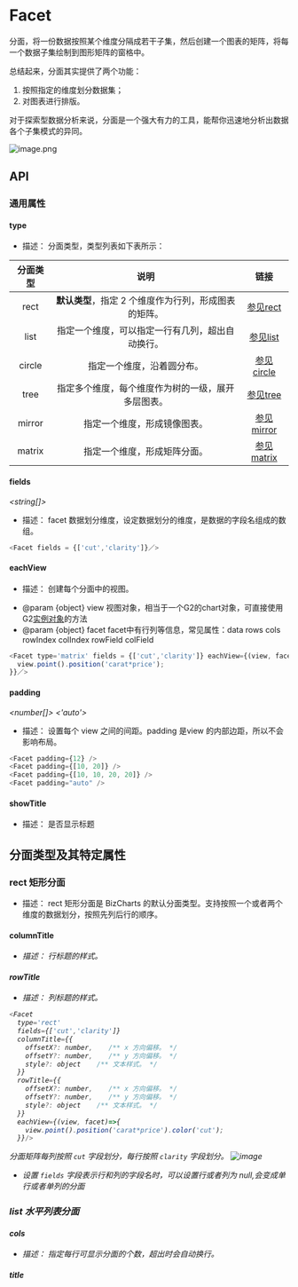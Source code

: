 # Facet

分面，将一份数据按照某个维度分隔成若干子集，然后创建一个图表的矩阵，将每一个数据子集绘制到图形矩阵的窗格中。

总结起来，分面其实提供了两个功能：

1. 按照指定的维度划分数据集；
1. 对图表进行排版。

对于探索型数据分析来说，分面是一个强大有力的工具，能帮你迅速地分析出数据各个子集模式的异同。

![image.png](https://gw.alipayobjects.com/mdn/rms_f5c722/afts/img/A*jfcgTIqwceMAAAAAAAAAAABkARQnAQ)

## API

### 通用属性

#### type
_<string>_

- 描述： 分面类型，类型列表如下表所示：

| **分面类型** |                       **说明**                        | 链接 |
| :----------: | :---------------------------------------------------: |:--:|
|     rect     | **默认类型**，指定 2 个维度作为行列，形成图表的矩阵。 | [参见rect](#rect)|
|     list     |   指定一个维度，可以指定一行有几列，超出自动换行。    |[参见list](#list)|
|    circle    |              指定一个维度，沿着圆分布。               |[参见circle](#circle)|
|     tree     |  指定多个维度，每个维度作为树的一级，展开多层图表。   |[参见tree](#tree)|
|    mirror    |             指定一个维度，形成镜像图表。              |[参见mirror](#mirror)|
|    matrix    |             指定一个维度，形成矩阵分面。              |[参见matrix](#matrix)|

#### fields
_<string[]>_
- 描述： facet 数据划分维度，设定数据划分的维度，是数据的字段名组成的数组。
```js
<Facet fields = {['cut','clarity']}／>
```

#### eachView
_<function>_
- 描述： 创建每个分面中的视图。
* @param  {object} view  视图对象，相当于一个G2的chart对象，可直接使用G2[实例对象](https://g2.antv.vision/zh/docs/api/chart/)的方法
* @param  {object} facet facet中有行列等信息，常见属性：data rows cols rowIndex colIndex rowField colField

```js
<Facet type='matrix' fields = {['cut','clarity']} eachView={(view, facet) => {
  view.point().position('carat*price');
}}／>
```

#### padding
_<number>_ _<number[]>_ _<'auto'>_
- 描述： 设置每个 view 之间的间距。padding 是view 的内部边距，所以不会影响布局。
```js
<Facet padding={12} />
<Facet padding={[10, 20]} />
<Facet padding={[10, 10, 20, 20]} />
<Facet padding="auto" />
```

#### showTitle
_<boolean>_
- 描述： 是否显示标题

## 分面类型及其特定属性

<span id="rect"></span>
### rect 矩形分面

- 描述： rect 矩形分面是 BizCharts 的默认分面类型。支持按照一个或者两个维度的数据划分，按照先列后行的顺序。

#### columnTitle
_<object>_
- 描述： 行标题的样式。

#### rowTitle
_<object>_
- 描述： 列标题的样式。

```js
<Facet
  type='rect'
  fields={['cut','clarity']}
  columnTitle={{
    offsetX?: number,    /** x 方向偏移。 */
    offsetY?: number,    /** y 方向偏移。 */
    style?: object    /** 文本样式。 */
  }}
  rowTitle={{
    offsetX?: number,    /** x 方向偏移。 */
    offsetY?: number,    /** y 方向偏移。 */
    style?: object    /** 文本样式。 */
  }}
  eachView={(view, facet)=>{
    view.point().position('carat*price').color('cut');
  }}/>
```
分面矩阵每列按照 `cut` 字段划分，每行按照 `clarity` 字段划分。
![image](https://cdn.nlark.com/yuque/0/2018/png/100996/1539841212578-0df8809e-9e26-4860-b171-88ecb7b645a7.png)
* 设置 `fields` 字段表示行和列的字段名时，可以设置行或者列为 null,会变成单行或者单列的分面

<span id="list"></span>
### list 水平列表分面

#### cols
_<number>_
- 描述： 指定每行可显示分面的个数，超出时会自动换行。

#### title
_<object>_
- 描述： 每个分面标题配置。

```js
<Facet
  type='list'
  fields={['cut']}
  cols={3} // 超过3个换行
  title={{
    offsetX?: number,    /** x 方向偏移。 */
    offsetY?: number,    /** y 方向偏移。 */
    style?: object    /** 文本样式。 */
  }}
  eachView={(view, facet)=>{
    view.point().position('carat*price').color('cut').shape('circle').style({ opacity: 0.3 }).size(3);
  }}/>
```

该类型分面可以通过设置 `scale` 属性来指定每行可显示分面的个数，超出时会自动换行。
![image](https://img.alicdn.com/tfs/TB1pcizQpT7gK0jSZFpXXaTkpXa-1456-764.png)

<span id="circle"></span>
### circle 圆形分面

#### title
_<object>_
- 描述： 每个分面标题配置。

```js
<Facet
  type='circle'
  fields={['clarity']}
  title={{
    offsetX?: number,    /** x 方向偏移。 */
    offsetY?: number,    /** y 方向偏移。 */
    style?: object    /** 文本样式。 */
  }}
  eachView={(view, facet)=>{
    view
      .interval()
      .position('cut*mean')
      .color('cut');
  }}/>
```

![image](https://cdn.nlark.com/yuque/0/2018/png/100996/1539841293253-3bb3c7c1-7278-4fc2-83fb-019c587ccde9.png)

<span id="tree"></span>
### tree 树形分面

#### line
_<object>_
- 描述： 用于配置线的显示属性。

#### title
_<object>_
- 描述： 每个分面标题配置。

```js
<Facet
  type='tree'
  fields={['grade', 'class']}
  line={{
     style?: ShapeAttrs,
     smooth?: boolean; // 各个树节点的连接线是否是平滑的曲线
  }}
  title={{
    offsetX?: number,    /** x 方向偏移。 */
    offsetY?: number,    /** y 方向偏移。 */
    style?: object    /** 文本样式。 */
  }}
  eachView={(view, facet)=>{
      view
      .interval()
      .position('percent')
      .color('gender')
      .adjust('stack');
  }}/>
```

下图展示了树形多层级的分面。
![](https://cdn.nlark.com/yuque/0/2018/png/100996/1539841321561-6d0b227b-f6d0-41b9-bf6d-54e66f8c5928.png)

<span id="mirror"></span>
### mirror 镜像分面

#### transpose
_<boolean>_
- 描述： 是否转置。

#### title
_<object>_
- 描述： 每个分面标题配置。

```js
<Facet
  type='mirror'
  padding={[0, 48, 0, 0]}
  fields={['gender']}
  transpose
  title={{
    offsetX?: number,    /** x 方向偏移。 */
    offsetY?: number,    /** y 方向偏移。 */
    style?: object    /** 文本样式。 */
  }}
  eachView={(view, facet)=>{
      view
      .interval()
      .position('age*total_percentage')
      .color('gender', ['#1890ff', '#f04864']);
  }}/>
```


镜像分面一般用于对比两类数据的场景，例如 男女的比例、正确错误的对比等

通过配置 `transpose` 属性为 true，可以将镜像分面翻转。
![](https://cdn.nlark.com/yuque/0/2018/png/100996/1539841360041-fd9983ef-05ff-4576-99a5-428b0d6cf61a.png)

<span id="matrix"></span>
### matrix 矩阵分面

#### columnTitle
_<object>_
- 描述： 行标题的样式。

#### rowTitle
_<object>_
- 描述： 列标题的样式。

```js
<Facet
  type='matrix'
  fields={['SepalLength', 'SepalWidth', 'PetalLength', 'PetalWidth']}
  columnTitle={{
    offsetX?: number,    /** x 方向偏移。 */
    offsetY?: number,    /** y 方向偏移。 */
    style?: object    /** 文本样式。 */
  }}
  rowTitle={{
    offsetX?: number,    /** x 方向偏移。 */
    offsetY?: number,    /** y 方向偏移。 */
    style?: object    /** 文本样式。 */
  }}
  eachView={(view, facet)=>{}}/>
```

矩阵分面主要对比数据中多个字段之间的关系，例如常见的散点矩阵图

![](https://cdn.nlark.com/yuque/0/2018/png/100996/1539841390750-797e948c-e603-4f44-a64e-38898989b792.png)
